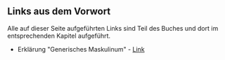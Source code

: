 ---
---
## Links aus dem Vorwort

Alle auf dieser Seite aufgeführten Links sind Teil des Buches und dort im entsprechenden Kapitel aufgeführt.

* Erklärung "Generisches Maskulinum" - [Link](https://de.wikipedia.org/wiki/Generisches_Maskulinum)
